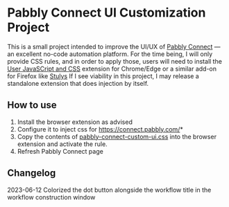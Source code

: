 # Pabbly Connect UI Customization Project
This is a small project intended to improve the UI/UX of [Pabbly Connect](https://payments.pabbly.com/api/affurl/RVYZ07kQyUZ0Z1HUKZ1m/A560XKyFWWsZ23ito?target=nMfdbf0I90K3UdJn) — an excellent no-code automation platform.
For the time being, I will only provide CSS rules, and in order to apply those, users will need to install the [User JavaSCript and CSS](https://chrome.google.com/webstore/detail/user-javascript-and-css/nbhcbdghjpllgmfilhnhkllmkecfmpld) extension for Chrome/Edge or a similar add-on for Firefox like [Stulys](https://addons.mozilla.org/en-US/firefox/addon/styl-us/)
If I see viability in this project, I may release a standalone extension that does injection by itself.

## How to use
1. Install the browser extension as advised
2. Configure it to inject css for https://connect.pabbly.com/*
3. Copy the contents of [pabbly-connect-custom-ui.css](https://github.com/drkskwlkr/pabbly-connect-ui-customization/blob/main/pabbly-connect-custom-ui.css) into the browser extension and activate the rule.
4. Refresh Pabbly Connect page

## Changelog
2023-06-12 Colorized the dot button alongside the workflow title in the workflow construction window
